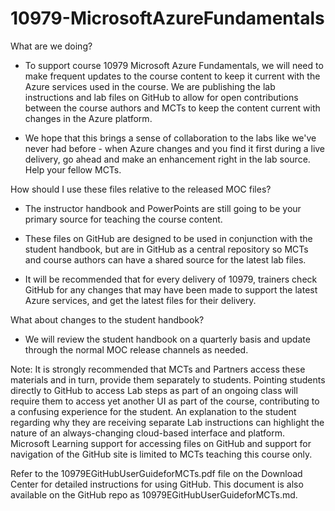 ﻿# 10979-MicrosoftAzureFundamentals



What are we doing?


- To support course 10979 Microsoft Azure Fundamentals, we will need to make frequent updates to the course content to keep it current with the Azure services used in the course. We are publishing the lab instructions and lab files on GitHub to allow for open contributions between the course authors and MCTs to keep the content current with changes in the Azure platform.

- We hope that this brings a sense of collaboration to the labs like we've never had before - when Azure changes and you find it first during a live delivery, go ahead and make an enhancement right in the lab source. Help your fellow MCTs.



How should I use these files relative to the released MOC files?


- The instructor handbook and PowerPoints are still going to be your primary source for teaching the course content.

- These files on GitHub are designed to be used in conjunction with the student handbook, but are in GitHub as a central repository so MCTs and course authors can have a shared source for the latest lab files.

- It will be recommended that for every delivery of 10979, trainers check GitHub for any changes that may have been made to support the latest Azure services, and get the latest files for their delivery.



What about changes to the student handbook?
- We will review the student handbook on a quarterly basis and update through the normal MOC release channels as needed.

Note: It is strongly recommended that MCTs and Partners access these materials and in turn, provide them separately to students.  Pointing students directly to GitHub to access Lab steps as part of an ongoing class will require them to access yet another UI as part of the course, contributing to a confusing experience for the student. An explanation to the student regarding why they are receiving separate Lab instructions can highlight the nature of an always-changing cloud-based interface and platform. Microsoft Learning support for accessing files on GitHub and support for navigation of the GitHub site is limited to MCTs teaching this course only.


Refer to the 10979EGitHubUserGuideforMCTs.pdf file on the Download Center for detailed instructions for using GitHub. This document is also available on the GitHub repo as 10979EGitHubUserGuideforMCTs.md.  
